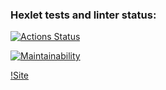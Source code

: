 ### Hexlet tests and linter status:
[![Actions Status](https://github.com/YuWizz/frontend-project-11/actions/workflows/hexlet-check.yml/badge.svg)](https://github.com/YuWizz/frontend-project-11/actions)

[![Maintainability](https://api.codeclimate.com/v1/badges/7bbb60d85c9b91b60a6f/maintainability)](https://codeclimate.com/github/YuWizz/frontend-project-11/maintainability)

[!Site](https://frontend-project-11-eight-topaz.vercel.app)